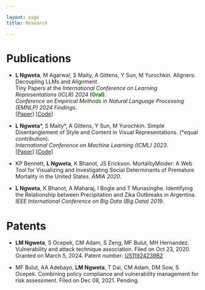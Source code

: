 ```yaml
---

layout: page
title: Research

---
```

# Publications

* <b>L Ngweta</b>, M Agarwal, S Maity, A Gittens, Y Sun, M Yurochkin. Aligners: Decoupling LLMs and Alignment. <br>Tiny Papers at the *International Conference on Learning Representations (ICLR) 2024* <span style="color:green">**(Oral)**</span>.<br>*Conference on Empirical Methods in Natural Language Processing (EMNLP) 2024 Findings*.<br>[[Paper](https://arxiv.org/pdf/2403.04224)] [[Code](https://github.com/lilianngweta/aligners-and-inspectors)] 

* <b>L Ngweta</b>\*, S Maity\*, A Gittens, Y Sun, M Yurochkin. Simple Disentanglement of Style and Content in Visual Representations. (\*equal contribution).<br>*International Conference on Machine Learning (ICML) 2023*. <br>[[Paper](https://proceedings.mlr.press/v202/ngweta23a/ngweta23a.pdf)] [[Code](https://github.com/lilianngweta/PISCO)]

* KP Bennett, <b>L Ngweta</b>, K Bhanot, JS Erickson. MortalityMinder: A Web Tool for Visualizing and Investigating Social Determinants of Premature Mortality in the United States. *AMIA 2020*.

* <b>L Ngweta</b>, K Bhanot, A Maharaj, I Bogle and T Munasinghe. Identifying the Relationship between Precipitation and Zika Outbreaks in Argentina. *IEEE International Conference on Big Data (Big Data) 2019*.



# Patents

* <b>LM Ngweta</b>, S Ocepek, CM Adam, S Zeng, MF Bulut, MH Hernandez. Vulnerability and attack technique association. Filed on Oct 23, 2020. Granted on March 5, 2024. Patent number: [US11924239B2](https://patentimages.storage.googleapis.com/d6/0a/67/713c98f9530097/US11924239.pdf)

* MF Bulut, AA Adebayo, <b>LM Ngweta</b>, T Dai, CM Adam, DM Sow, S Ocepek. Combining policy compliance and vulnerability management for risk assessment. Filed on Dec 08, 2021. Pending.

